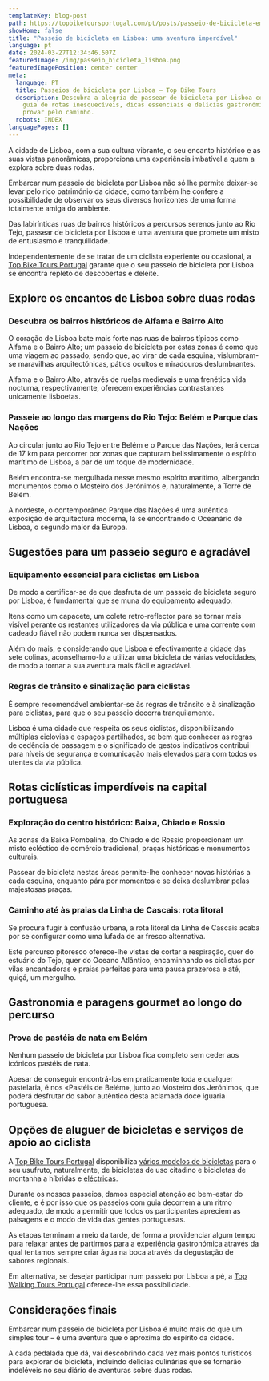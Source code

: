 ```yaml
---
templateKey: blog-post
path: https://topbiketoursportugal.com/pt/posts/passeio-de-bicicleta-em-lisboa-uma-aventura-imperdivel//
showHome: false
title: "Passeio de bicicleta em Lisboa: uma aventura imperdível"
language: pt
date: 2024-03-27T12:34:46.507Z
featuredImage: /img/passeio_bicicleta_lisboa.png
featuredImagePosition: center center
meta:
  language: PT
  title: Passeios de bicicleta por Lisboa – Top Bike Tours
  description: Descubra a alegria de passear de bicicleta por Lisboa com o nosso
    guia de rotas inesquecíveis, dicas essenciais e delícias gastronómicas a
    provar pelo caminho.
  robots: INDEX
languagePages: []
---
```

A cidade de Lisboa, com a sua cultura vibrante, o seu encanto histórico e as suas vistas panorâmicas, proporciona uma experiência imbatível a quem a explora sobre duas rodas.

Embarcar num passeio de bicicleta por Lisboa não só lhe permite deixar-se levar pelo rico património da cidade, como também lhe confere a possibilidade de observar os seus diversos horizontes de uma forma totalmente amiga do ambiente.

Das labirínticas ruas de bairros históricos a percursos serenos junto ao Rio Tejo, passear de bicicleta por Lisboa é uma aventura que promete um misto de entusiasmo e tranquilidade.

Independentemente de se tratar de um ciclista experiente ou ocasional, a [Top Bike Tours Portugal](https://topbiketoursportugal.com/pt/) garante que o seu passeio de bicicleta por Lisboa se encontra repleto de descobertas e deleite.

## Explore os encantos de Lisboa sobre duas rodas

### Descubra os bairros históricos de Alfama e Bairro Alto

O coração de Lisboa bate mais forte nas ruas de bairros típicos como Alfama e o Bairro Alto; um passeio de bicicleta por estas zonas é como que uma viagem ao passado, sendo que, ao virar de cada esquina, vislumbram-se maravilhas arquitectónicas, pátios ocultos e miradouros deslumbrantes.

Alfama e o Bairro Alto, através de ruelas medievais e uma frenética vida nocturna, respectivamente, oferecem experiências contrastantes unicamente lisboetas.

### Passeie ao longo das margens do Rio Tejo: Belém e Parque das Nações

Ao circular junto ao Rio Tejo entre Belém e o Parque das Nações, terá cerca de 17 km para percorrer por zonas que capturam belissimamente o espírito marítimo de Lisboa, a par de um toque de modernidade.

Belém encontra-se mergulhada nesse mesmo espírito marítimo, albergando monumentos como o Mosteiro dos Jerónimos e, naturalmente, a Torre de Belém.

A nordeste, o contemporâneo Parque das Nações é uma autêntica exposição de arquitectura moderna, lá se encontrando o Oceanário de Lisboa, o segundo maior da Europa.

## Sugestões para um passeio seguro e agradável

### Equipamento essencial para ciclistas em Lisboa

De modo a certificar-se de que desfruta de um passeio de bicicleta seguro por Lisboa, é fundamental que se muna do equipamento adequado.

Itens como um capacete, um colete retro-reflector para se tornar mais visível perante os restantes utilizadores da via pública e uma corrente com cadeado fiável não podem nunca ser dispensados.

Além do mais, e considerando que Lisboa é efectivamente a cidade das sete colinas, aconselhamo-lo a utilizar uma bicicleta de várias velocidades, de modo a tornar a sua aventura mais fácil e agradável.

### Regras de trânsito e sinalização para ciclistas

É sempre recomendável ambientar-se às regras de trânsito e à sinalização para ciclistas, para que o seu passeio decorra tranquilamente.

Lisboa é uma cidade que respeita os seus ciclistas, disponibilizando múltiplas ciclovias e espaços partilhados, se bem que conhecer as regras de cedência de passagem e o significado de gestos indicativos contribui para níveis de segurança e comunicação mais elevados para com todos os utentes da via pública.

## Rotas ciclísticas imperdíveis na capital portuguesa

### Exploração do centro histórico: Baixa, Chiado e Rossio

As zonas da Baixa Pombalina, do Chiado e do Rossio proporcionam um misto ecléctico de comércio tradicional, praças históricas e monumentos culturais.

Passear de bicicleta nestas áreas permite-lhe conhecer novas histórias a cada esquina, enquanto pára por momentos e se deixa deslumbrar pelas majestosas praças. 

### Caminho até às praias da Linha de Cascais: rota litoral

Se procura fugir à confusão urbana, a rota litoral da Linha de Cascais acaba por se configurar como uma lufada de ar fresco alternativa.

Este percurso pitoresco oferece-lhe vistas de cortar a respiração, quer do estuário do Tejo, quer do Oceano Atlântico, encaminhando os ciclistas por vilas encantadoras e praias perfeitas para uma pausa prazerosa e até, quiçá, um mergulho.

## Gastronomia e paragens gourmet ao longo do percurso

### Prova de pastéis de nata em Belém

Nenhum passeio de bicicleta por Lisboa fica completo sem ceder aos icónicos pastéis de nata.

Apesar de conseguir encontrá-los em praticamente toda e qualquer pastelaria, é nos «Pastéis de Belém», junto ao Mosteiro dos Jerónimos, que poderá desfrutar do sabor autêntico desta aclamada doce iguaria portuguesa.

## Opções de aluguer de bicicletas e serviços de apoio ao ciclista

A [Top Bike Tours Portugal](https://topbiketoursportugal.com/pt/) disponibiliza [vários modelos de bicicletas](https://topbiketoursportugal.com/pt/bicicletas/) para o seu usufruto, naturalmente, de bicicletas de uso citadino e bicicletas de montanha a híbridas e [eléctricas](https://topbiketoursportugal.com/pt/posts/bicicletas-electricas-como-e-que-estas-podem-ajuda-lo-nas-rotas-ciclisticas-mais-dificeis/).

Durante os nossos passeios, damos especial atenção ao bem-estar do cliente, e é por isso que os passeios com guia decorrem a um ritmo adequado, de modo a permitir que todos os participantes apreciem as paisagens e o modo de vida das gentes portuguesas.

As etapas terminam a meio da tarde, de forma a providenciar algum tempo para relaxar antes de partirmos para a experiência gastronómica através da qual tentamos sempre criar água na boca através da degustação de sabores regionais.

Em alternativa, se desejar participar num passeio por Lisboa a pé, a [Top Walking Tours Portugal](https://topwalkingtoursportugal.com/pt/) oferece-lhe essa possibilidade.

## Considerações finais

Embarcar num passeio de bicicleta por Lisboa é muito mais do que um simples tour – é uma aventura que o aproxima do espírito da cidade.

A cada pedalada que dá, vai descobrindo cada vez mais pontos turísticos para explorar de bicicleta, incluindo delícias culinárias que se tornarão indeléveis no seu diário de aventuras sobre duas rodas.